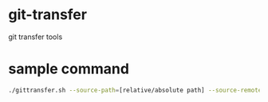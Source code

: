 # git-transfer
git transfer tools

# sample command

```bash
./gittransfer.sh --source-path=[relative/absolute path] --source-remote="git@[git-repo-url].git" --target-path=[relative/absolute path] --remove-exclude-file=../file.txt --branch-name=temporary-merge --verbose=false
```
